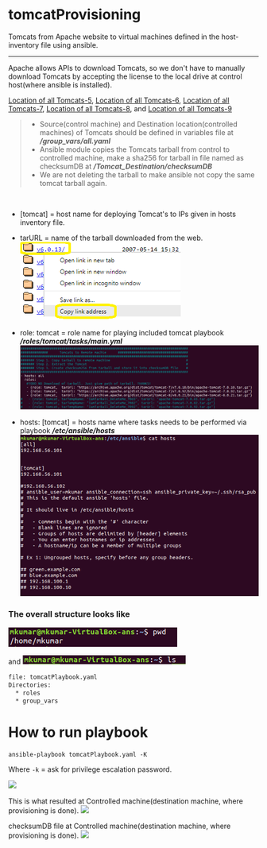 # tomcatProvisioning
Tomcats from Apache website to virtual machines defined in the host-inventory file using ansible.

----

Apache allows APIs to download Tomcats, so we don't have to manually download Tomcats by accepting the license to the local drive at control host(where ansible is installed).

[Location of all Tomcats-5](https://archive.apache.org/dist/tomcat/tomcat-5/), [Location of all Tomcats-6](https://archive.apache.org/dist/tomcat/tomcat-6/), [Location of all Tomcats-7](https://archive.apache.org/dist/tomcat/tomcat-7/), [Location of all Tomcats-8](https://archive.apache.org/dist/tomcat/tomcat-8/), and [Location of all Tomcats-9](https://archive.apache.org/dist/tomcat/tomcat-9/)
 

>- Source(control machine) and Destination location(controlled machines) of Tomcats should be defined in variables file at **_/group_vars/all.yaml_**
>- Ansible module copies the Tomcats tarball from control to controlled machine, make a sha256 for tarball in file named as checksumDB at **_/Tomcat_Destination/checksumDB_** 
>- We are not deleting the tarball to make ansible not copy the same tomcat tarball again.

<br/>

* [tomcat] = host name for deploying Tomcat's to IPs given in hosts inventory file.
* tarURL = name of the tarball downloaded from the web.
![](images/tomcatArchiveList.png)

* role: tomcat = role name for playing included tomcat playbook **_/roles/tomcat/tasks/main.yml_**
![](images/tomcatPlaybook.png)

* hosts: [tomcat] = hosts name where tasks needs to be performed via playbook **_/etc/ansible/hosts_**
![](images/hosts.png)

### The overall structure looks like
![](images/pwd.png)

and
![](images/whatsRequired.png)
```
file: tomcatPlaybook.yaml
Directories:
  * roles
  * group_vars
```

# How to run playbook

```
ansible-playbook tomcatPlaybook.yaml -K
```
Where
```-k``` = ask for privilege escalation password.


![](images/howToRun.gif)

This is what resulted at Controlled machine(destination machine, where provisioning is done).
![](images/vmOutput.png)

checksumDB file at Controlled machine(destination machine, where provisioning is done).
![](images/checksumDB.png) 
